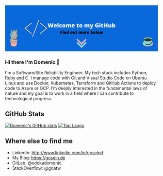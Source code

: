 ![GitHubReadmeBannerWelcome](GitHubReadmeBannerWelcome.png)
### Hi there I'm Domenic 👋

I'm a Software/Site Reliability Engineer. My tech stack includes Python, Ruby and C. I manage code with Git and Visual Studio Code on Ubuntu Linux and use Docker, Kubernetes, Terraform and GitHub Actions to deploy code to Azure or GCP. I’m deeply interested in the fundamental laws of nature and my goal is to work in a field where I can contribute to technological progress.

## GitHub Stats

[![Domenic's GitHub stats](https://github-readme-stats.vercel.app/api?username=goseind)](https://github.com/goseind)
[![Top Langs](https://github-readme-stats.vercel.app/api/top-langs/?username=goseind&layout=compact)](https://github.com/goseind)

## Where else to find me
* LinkedIn: http://www.linkedin.com/in/goseind
* My Blog: https://gosein.de
* GitLab: @edekadomenic
* StackOverflow: @goatw
